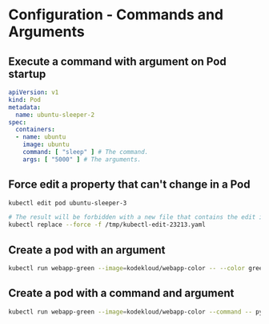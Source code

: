 # Configuration - Commands and Arguments

## Execute a command with argument on Pod startup

```yaml
apiVersion: v1
kind: Pod
metadata:
  name: ubuntu-sleeper-2
spec:
  containers:
  - name: ubuntu
    image: ubuntu
    command: [ "sleep" ] # The command.
    args: [ "5000" ] # The arguments.
```

## Force edit a property that can't change in a Pod

```bash
kubectl edit pod ubuntu-sleeper-3

# The result will be forbidden with a new file that contains the edit in the tmp directory. Then, you can force update using the following command.
kubectl replace --force -f /tmp/kubectl-edit-23213.yaml
```

## Create a pod with an argument

```bash
kubectl run webapp-green --image=kodekloud/webapp-color -- --color green
```

## Create a pod with a command and argument

```bash
kubectl run webapp-green --image=kodekloud/webapp-color --command -- python app2.py -- --color green
```
